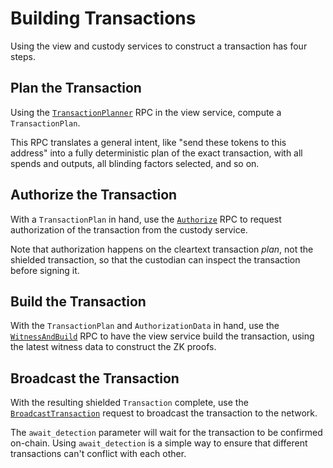 # Building Transactions

Using the view and custody services to construct a transaction has four steps.

## Plan the Transaction

Using the [`TransactionPlanner`](https://buf.build/penumbra-zone/penumbra/docs/60489c71c3b64f179b2537b24a587abe:penumbra.view.v1alpha1#penumbra.view.v1alpha1.ViewProtocolService.TransactionPlanner) RPC in the view service, compute a `TransactionPlan`.

This RPC translates a general intent, like "send these tokens to this address" into a fully deterministic plan of the exact transaction, with all spends and outputs, all blinding factors selected, and so on.

## Authorize the Transaction

With a `TransactionPlan` in hand, use the
[`Authorize`](https://buf.build/penumbra-zone/penumbra/docs/main:penumbra.custody.v1alpha1#penumbra.custody.v1alpha1.CustodyProtocolService.Authorize)
RPC to request authorization of the transaction from the custody service.

Note that authorization happens on the cleartext transaction _plan_, not the shielded transaction, so that the custodian can inspect the transaction before signing it.

## Build the Transaction

With the `TransactionPlan` and `AuthorizationData` in hand, use the [`WitnessAndBuild`](https://buf.build/penumbra-zone/penumbra/docs/60489c71c3b64f179b2537b24a587abe:penumbra.view.v1alpha1#penumbra.view.v1alpha1.ViewProtocolService.WitnessAndBuild) RPC to have the view service build the transaction, using the latest witness data to construct the ZK proofs.

## Broadcast the Transaction

With the resulting shielded `Transaction` complete, use the [`BroadcastTransaction`](https://buf.build/penumbra-zone/penumbra/docs/60489c71c3b64f179b2537b24a587abe:penumbra.view.v1alpha1#penumbra.view.v1alpha1.ViewProtocolService.BroadcastTransaction)
request to broadcast the transaction to the network.

The `await_detection` parameter will wait for the transaction to be confirmed
on-chain. Using `await_detection` is a simple way to ensure that different
transactions can't conflict with each other.